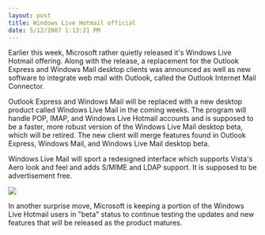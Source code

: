 ```yaml
---
layout: post
title: Windows Live Hotmail official
date: 5/12/2007 1:13:21 PM
---
```


Earlier this week, Microsoft rather quietly released it's Windows Live Hotmail offering. Along with the release, a replacement for the Outlook Express and Windows Mail desktop clients was announced as well as new software to integrate web mail with Outlook, called the Outlook Internet Mail Connector.

Outlook Express and Windows Mail will be replaced with a new desktop product called Windows Live Mail in the coming weeks. The program will handle POP, IMAP, and Windows Live Hotmail accounts and is supposed to be a faster, more robust version of the Windows Live Mail desktop beta, which will be retired. The new client will merge features found in Outlook Express, Windows Mail, and Windows Live Mail desktop beta.

Windows Live Mail will sport a redesigned interface which supports Vista's Aero look and feel and adds S/MIME and LDAP support. It is supposed to be advertisement free.

![](http://gwb.blob.core.windows.net/sdorman/WindowsLiveWriter/WindowsLiveHotmailofficial_B9DE/download_15.jpg)

In another surprise move, Microsoft is keeping a portion of the Windows Live Hotmail users in "beta" status to continue testing the updates and new features that will be released as the product matures.
